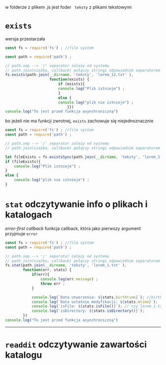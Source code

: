 w folderze z plikem .js jest foder ` teksty` z plikami tekstowymi

# `exists`
wersja przestarzała
```js
const fs = require('fs') ; //file system

const path = require('path') ;

// path.sep --> '/' separator zależy od systemu
// path.join(sieżka, callback) połączy stringi odpowiednim separatorem
fs.exists(path.join(__dirname, 'teksty', 'lorem_12.txt' ),
                    function(exists) {
                        if (exists){
                        console.log("Plik istnieje") ;
                        }
                        else {
                        console.log("plik nie istnieje") ;
                            }})
console.log("To jest przed funkcja asynchroniczną")

```
bo jeżeli nie ma funkcji zwrotnej, `exists` zachowuje się niejednoznacznie
```js
const fs = require('fs') ; //file system
const path = require('path') ;

// path.sep --> '/' separator zależy od systemu
// path.join(sieżka, callback) połączy stringi odpowiednim separatorem

let fileExists = fs.existsSync(path.join(__dirname, 'teksty', 'lorem_2.txt' ) ) ;
if (fileExists){
    console.log("Plik istnieje") ;
}
else {
    console.log("plik nie istnieje") ;
}
```



# `stat` odczytywanie info o plikach i katalogach

*error-first callback* funkcja callback, która jako pierwszy argument przyjmuje `error`

```js
const fs = require('fs') ; //file system
const path = require('path') ;

// path.sep --> '/' separator zależy od systemu
// path.join(sieżka, callback) połączy stringi odpowiednim separatorem
fs.stat(path.join(__dirname, 'teksty', 'lorem_1.txt' ),
        function(err, stats) {
            if(err){
                console.log(err.message) ;
                throw err ;
            }

            console.log(`Data utworzenia: ${stats.birthtime}`); //birthtime jest obiektem Date
            console.log(`Data ostatnie modyfikacji: ${stats.mtime}`);
            console.log(`isFile: ${stats.isFile()}`); // czy lorem_1.txt jest plikiem?
            console.log(`isDirectory: ${stats.isDirectory()}`);
        })
console.log("To jest przed funkcja asynchroniczną")
```

---
# `readdit`  odczytywanie zawartości katalogu







